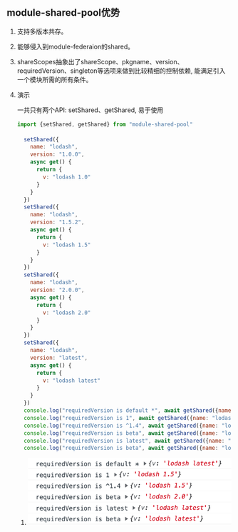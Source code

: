 ## **module-shared-pool优势**


1. 支持多版本共存。
2. 能够侵入到module-federaion的shared。
3. shareScopes抽象出了shareScope、pkgname、version、requiredVersion、singleton等选项来做到比较精细的控制依赖, 能满足引入一个模块所需的所有条件。
4. 演示

   一共只有两个API: setShared、getShared, 易于使用

   ```javascript
   import {setShared, getShared} from "module-shared-pool"
   
     setShared({
       name: "lodash",
       version: "1.0.0",
       async get() {
         return {
           v: "lodash 1.0"
         }
       }
     })
     setShared({
       name: "lodash",
       version: "1.5.2",
       async get() {
         return {
           v: "lodash 1.5"
         }
       }
     })
     setShared({
       name: "lodash",
       version: "2.0.0",
       async get() {
         return {
           v: "lodash 2.0"
         }
       }
     })
     setShared({
       name: "lodash",
       version: "latest",
       async get() {
         return {
           v: "lodash latest"
         }
       }
     })
     console.log("requiredVersion is default *", await getShared({name: "lodash"}))
     console.log("requiredVersion is 1", await getShared({name: "lodash", requiredVersion: "1"}))
     console.log("requiredVersion is ^1.4", await getShared({name: "lodash", requiredVersion: "^1.4"}))
     console.log("requiredVersion is beta", await getShared({name: "lodash", requiredVersion: "2"}))
     console.log("requiredVersion is latest", await getShared({name: "lodash", requiredVersion: "latest"}))
     console.log("requiredVersion is beta", await getShared({name: "lodash", requiredVersion: "beta"}))
   
   
   ```

   
   1.  ![](./module-shared.png)


